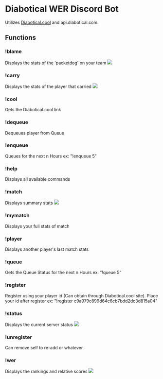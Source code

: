 # Diabotical WER Discord Bot

Utilizes [Diabotical.cool](diabotical.cool) and api.diabotical.com.

## Functions

### !blame          
Displays the stats of the 'packetdog' on your team
<img src="https://i.imgur.com/mph4Zna.png">

### !carry          
Displays the stats of the player that carried
<img src="https://i.imgur.com/ato5iE1.png">

### !cool
Gets the Diabotical.cool link

### !dequeue
Dequeues player from Queue

### !enqueue
Queues for the next n Hours ex: "!enqueue 5"

### !help
Displays all available commands

### !match
Displays summary stats
<img src="https://i.imgur.com/WWWFCoX.png">

### !mymatch
Displays your full stats of match

### !player
Displays another player's last match stats

### !queue
Gets the Queue Status for the next n Hours ex: "!queue 5"

### !register
Register using your player id (Can obtain through Diabotical.cool site). Place your id after register ex: "!register c9a979c899d64c6cb7bdd2dc3d815a04"

### !status
Displays the current server status
<img src="https://i.imgur.com/1SMejNh.png">

### !unregister
Can remove self to re-add or whatever

### !wer
Displays the rankings and relative scores
<img src="https://i.imgur.com/tNvkfLI.png">
